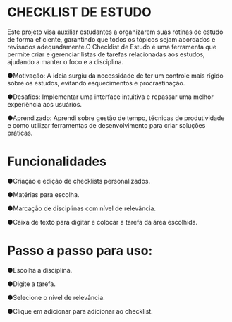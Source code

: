# CHECKLIST DE ESTUDO

Este projeto visa auxiliar estudantes a organizarem suas rotinas de estudo de forma eficiente, garantindo que todos os tópicos sejam abordados e revisados adequadamente.O Checklist de Estudo é uma ferramenta que permite criar e gerenciar listas de tarefas relacionadas aos estudos, ajudando a manter o foco e a disciplina.

●Motivação: A ideia surgiu da necessidade de ter um controle mais rígido sobre os estudos, evitando esquecimentos e procrastinação.

●Desafios: Implementar uma interface intuitiva e repassar uma melhor experiência aos usuários.

●Aprendizado: Aprendi sobre gestão de tempo, técnicas de produtividade e como utilizar ferramentas de desenvolvimento para criar soluções práticas.


#  Funcionalidades
●Criação e edição de checklists personalizados.

●Matérias para escolha.

●Marcação de disciplinas com nível de relevância.

●Caixa de texto para digitar e colocar a tarefa da área escolhida.

# Passo a passo para uso:
●Escolha a disciplina.

●Digite a tarefa.

●Selecione o nível de relevância.

●Clique em adicionar para adicionar ao checklist.

